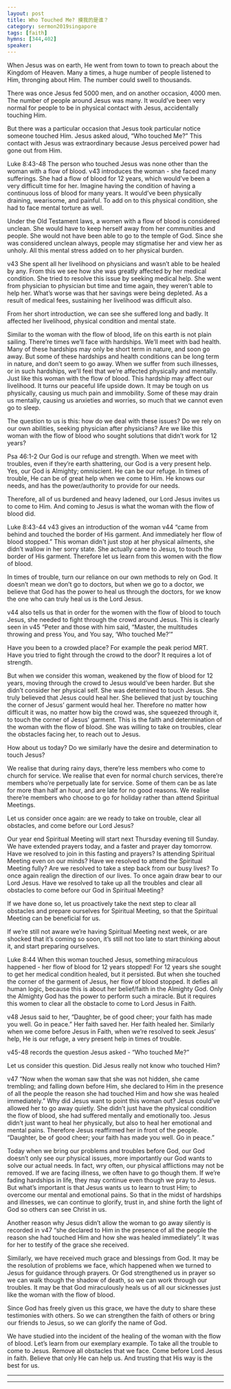 ```yaml
---
layout: post
title: Who Touched Me? 摸我的是谁？
category: sermon2019singapore
tags: [faith]
hymns: [344,402]
speaker: 
---
```


When Jesus was on earth, He went from town to town to preach about the Kingdom of Heaven. Many a times, a huge number of people listened to Him, thronging about Him. The number could swell to thousands. 

There was once Jesus fed 5000 men, and on another occasion, 4000 men. The number of people around Jesus was many. It would’ve been very normal for people to be in physical contact with Jesus, accidentally touching Him. 

But there was a particular occasion that Jesus took particular notice someone touched Him. Jesus asked aloud, “Who touched Me?” This contact with Jesus was extraordinary because Jesus perceived power had gone out from Him. 

Luke 8:43-48
The person who touched Jesus was none other than the woman with a flow of blood. v43 introduces the woman - she faced many sufferings. She had a flow of blood for 12 years, which would’ve been a very difficult time for her. Imagine having the condition of having a continuous loss of blood for many years. It would’ve been physically draining, wearisome, and painful. To add on to this physical condition, she had to face mental torture as well. 

Under the Old Testament laws, a women with a flow of blood is considered unclean. She would have to keep herself away from her communities and people. She would not have been able to go to the temple of God. Since she was considered unclean always, people may stigmatise her and view her as unholy. All this mental stress added on to her physical burden. 

v43
She spent all her livelihood on physicians and wasn’t able to be healed by any. From this we see how she was greatly affected by her medical condition. She tried to resolve this issue by seeking medical help. She went from physician to physician but time and time again, they weren’t able to help her. What’s worse was that her savings were being depleted. As a result of medical fees, sustaining her livelihood was difficult also. 

From her short introduction, we can see she suffered long and badly. It affected her livelihood, physical condition and mental state. 

Similar to the woman with the flow of blood, life on this earth is not plain sailing. There’re times we’ll face with hardships. We’ll meet with bad health. Many of these hardships may only be short term in nature, and soon go away. But some of these hardships and health conditions can be long term in nature, and don’t seem to go away. When we suffer from such illnesses, or in such hardships, we’ll feel that we’re affected physically and mentally. Just like this woman with the flow of blood. This hardship may affect our livelihood. It turns our peaceful life upside down. It may be tough on us physically, causing us much pain and immobility. Some of these may drain us mentally, causing us anxieties and worries, so much that we cannot even go to sleep. 

The question to us is this: how do we deal with these issues? Do we rely on our own abilities, seeking physician after physicians? Are we like this woman with the flow of blood who sought solutions that didn’t work for 12 years?

Psa 46:1-2
Our God is our refuge and strength. When we meet with troubles, even if they’re earth shattering, our God is a very present help. Yes, our God is Almighty; omniscient. He can be our refuge. In times of trouble, He can be of great help when we come to Him. He knows our needs, and has the power/authority to provide for our needs. 

Therefore, all of us burdened and heavy ladened, our Lord Jesus invites us to come to Him. And coming to Jesus is what the woman with the flow of blood did. 

Luke 8:43-44
v43 gives an introduction of the woman
v44 “came from behind and touched the border of His garment. And immediately her flow of blood stopped.”
This woman didn't just stop at her physical ailments, she didn’t wallow in her sorry state. She actually came to Jesus, to touch the border of His garment. Therefore let us learn from this women with the flow of blood. 

In times of trouble, turn our reliance on our own methods to rely on God. It doesn’t mean we don’t go to doctors, but when we go to a doctor, we believe that God has the power to heal us through the doctors, for we know the one who can truly heal us is the Lord Jesus. 

v44 also tells us that in order for the women with the flow of blood to touch Jesus, she needed to fight through the crowd around Jesus. This is clearly seen in v45 “Peter and those with him said, “Master, the multitudes throwing and press You, and You say, ‘Who touched Me?’”

Have you been to a crowded place? For example the peak period MRT. Have you tried to fight through the crowd to the door? It requires a lot of strength. 

But when we consider this woman, weakened by the flow of blood for 12 years, moving through the crowd to Jesus would’ve been harder. But she didn’t consider her physical self. She was determined to touch Jesus. She truly believed that Jesus could heal her. She believed that just by touching the corner of Jesus’ garment would heal her. Therefore no matter how difficult it was, no matter how big the crowd was, she squeezed through it, to touch the corner of Jesus’ garment. This is the faith and determination of the woman with the flow of blood. She was willing to take on troubles, clear the obstacles facing her, to reach out to Jesus. 

How about us today? Do we similarly have the desire and determination to touch Jesus? 

We realise that during rainy days, there’re less members who come to church for service. We realise that even for normal church services, there’re members who’re perpetually late for service. Some of them can be as late for more than half an hour, and are late for no good reasons. We realise there’re members who choose to go for holiday rather than attend Spiritual Meetings.

Let us consider once again: are we ready to take on trouble, clear all obstacles, and come before our Lord Jesus?

Our year end Spiritual Meeting will start next Thursday evening till Sunday. We have extended prayers today, and a faster and prayer day tomorrow. Have we resolved to join in this fasting and prayers? Is attending Spiritual Meeting even on our minds? Have we resolved to attend the Spiritual Meeting fully? Are we resolved to take a step back from our busy lives? To once again realign the direction of our lives. To once again draw bear to our Lord Jesus. Have we resolved to take up all the troubles and clear all obstacles to come before our God in Spiritual Meeting? 

If we have done so, let us proactively take the next step to clear all obstacles and prepare ourselves for Spiritual Meeting, so that the Spiritual Meeting can be beneficial for us. 

If we’re still not aware we’re having Spiritual Meeting next week, or are shocked that it’s coming so soon, it’s still not too late to start thinking about it, and start preparing ourselves. 

Luke 8:44
When this woman touched Jesus, something miraculous happened - her flow of blood for 12 years stopped! For 12 years she sought to get her medical condition healed, but it persisted. But when she touched the corner of the garment of Jesus, her flow of blood stopped. It defies all human logic, because this is about her belief/faith in the Almighty God. Only the Almighty God has the power to perform such a miracle. But it requires this women to clear all the obstacle to come to Lord Jesus in Faith. 

v48 Jesus said to her, “Daughter, be of good cheer; your faith has made you well. Go in peace.”
Her faith saved her. Her faith healed her. Similarly when we come before Jesus in Faith, when we’re resolved to seek Jesus’ help, He is our refuge, a very present help in times of trouble. 

v45-48 records the question Jesus asked - “Who touched Me?”

Let us consider this question. Did Jesus really not know who touched Him? 

v47 
“Now when the woman saw that she was not hidden, she came trembling; and falling down before Him, she declared to Him in the presence of all the people the reason she had touched Him and how she was healed immediately.”
Why did Jesus want to point this woman out? Jesus could’ve allowed her to go away quietly. She didn’t just have the physical condition the flow of blood, she had suffered mentally and emotionally too. Jesus didn’t just want to heal her physically, but also to heal her emotional and mental pains. Therefore Jesus reaffirmed her in front of the people. “Daughter, be of good cheer; your faith has made you well. Go in peace.”

Today when we bring our problems and troubles before God, our God doesn’t only see our physical issues, more importantly our God wants to solve our actual needs. In fact,  wry often, our physical afflictions may not be removed. If we are facing illness, we often have to go though them. If we’re fading hardships in life, they may continue even though we pray to Jesus. But what’s important is that Jesus wants us to learn to trust Him; to overcome our mental and emotional pains. So that in the midst of hardships and illnesses, we can continue to glorify, trust in, and shine forth the light of God so others can see Christ in us. 

Another reason why Jesus didn’t allow the woman to go away silently is recorded in v47 “she declared to Him in the presence of all the people the reason she had touched Him and how she was healed immediately”. It was for her to testify of the grace she received. 

Similarly, we have received much grace and blessings from God. It may be the resolution of problems we face, which happened when we turned to Jesus for guidance through prayers. Or God strengthened us in prayer so we can walk though the shadow of death, so we can work through our troubles. It may be that God miraculously heals us of all our sicknesses just like the woman with the flow of blood. 

Since God has freely given us this grace, we have the duty to share these testimonies with others. So we can strengthen the faith of others or bring our friends to Jesus, so we can glorify the name of God. 

We have studied into the incident of the healing of the woman with the flow of blood. Let’s learn from our exemplary example. To take all the trouble to come to Jesus. Remove all obstacles that we face. Come before Lord Jesus in faith. Believe that only He can help us. And trusting that His way is the best for us. 



----
****

